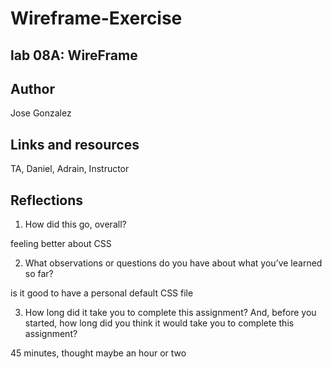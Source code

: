 # Wireframe-Exercise

## lab 08A: WireFrame

## Author

Jose Gonzalez

## Links and resources

TA, Daniel, Adrain, Instructor

## Reflections

1. How did this go, overall?

feeling better about CSS 

2. What observations or questions do you have about what you’ve learned so far?

is it good to have a personal default CSS file

3. How long did it take you to complete this assignment? And, before you started, how long did you think it would take you to complete this assignment?

45 minutes, thought maybe an hour or two 